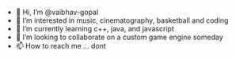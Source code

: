 - 👋 Hi, I’m @vaibhav-gopal
- 👀 I’m interested in music, cinematography, basketball and coding
- 🌱 I’m currently learning c++, java, and javascript
- 💞️ I’m looking to collaborate on a custom game engine someday
- 📫 How to reach me ... dont
